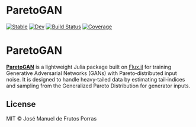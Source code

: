 # ParetoGAN

[![Stable](https://img.shields.io/badge/docs-stable-blue.svg)](https://josemanuel22.github.io/ParetoGAN.jl/stable/)
[![Dev](https://img.shields.io/badge/docs-dev-blue.svg)](https://josemanuel22.github.io/ParetoGAN.jl/dev/)
[![Build Status](https://github.com/josemanuel22/ParetoGAN.jl/actions/workflows/CI.yml/badge.svg?branch=main)](https://github.com/josemanuel22/ParetoGAN.jl/actions/workflows/CI.yml?query=branch%3Amain)
[![Coverage](https://codecov.io/gh/josemanuel22/ParetoGAN.jl/branch/main/graph/badge.svg)](https://codecov.io/gh/josemanuel22/ParetoGAN.jl)


# ParetoGAN

[**ParetoGAN**](https://arxiv.org/pdf/2101.09113) is a lightweight Julia package built on [Flux.jl](https://fluxml.ai) for training Generative Adversarial Networks (GANs) with Pareto‐distributed input noise. It is designed to handle heavy‐tailed data by estimating tail‐indices and sampling from the Generalized Pareto Distribution for generator inputs.

## License

MIT © José Manuel de Frutos Porras

